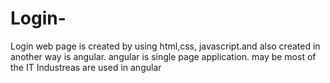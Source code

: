 # Login-
Login web page is created  by using html,css, javascript.and also created in another way is angular. angular is single page application. may be most of the IT Industreas are used in angular
